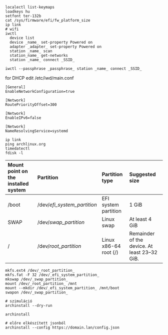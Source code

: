 ```
localectl list-keymaps
loadkeys hu
setfont ter-132b
cat /sys/firmware/efi/fw_platform_size
ip link
# wifi
iwctl
  device list
  device _name_ set-property Powered on
  adapter _adapter_ set-property Powered on
  station _name_ scan
  station_name_ get-networks
  station _name_ connect _SSID_

iwctl --passphrase _passphrase_ station _name_ connect _SSID_
```
for DHCP
edit /etc/iwd/main.conf

```
[General]
EnableNetworkConfiguration=true

[Network]
RoutePriorityOffset=300

[Network]
EnableIPv6=false

[Network]
NameResolvingService=systemd
```
```
ip link
ping archlinux.org
timedatectl
fdisk -l
```

| Mount point on the installed system | Partition | Partition type | Suggested size |
| :--- | :--- | :--- | :--- |
| /boot| /dev/_efi_system_partition_ | EFI system partition | 1 GiB |
| SWAP | /dev/_swap_partition_ | Linux swap | At least 4 GiB |
| / | /dev/_root_partition_ | Linux x86-64 root (/) | Remainder of the device. At least 23–32 GiB. |

```
mkfs.ext4 /dev/_root_partition_
mkfs.fat -F 32 /dev/_efi_system_partition_
mkswap /dev/_swap_partition_
mount /dev/_root_partition_ /mnt
mount --mkdir /dev/_efi_system_partition_ /mnt/boot
swapon /dev/_swap_partition_
```
```
# szimuláció
archinstall --dry-run

archinstall

# előre elkészített jsonból
archinstall --config https://domain.lan/config.json
```

